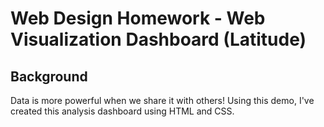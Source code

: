 # Web Design Homework - Web Visualization Dashboard (Latitude)

## Background

Data is more powerful when we share it with others! Using this demo, I've created this analysis dashboard using HTML and CSS.

